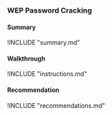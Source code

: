 
### WEP Password Cracking

#### Summary
!INCLUDE "summary.md"

#### Walkthrough
!INCLUDE "instructions.md"

#### Recommendation
!INCLUDE "recommendations.md"
